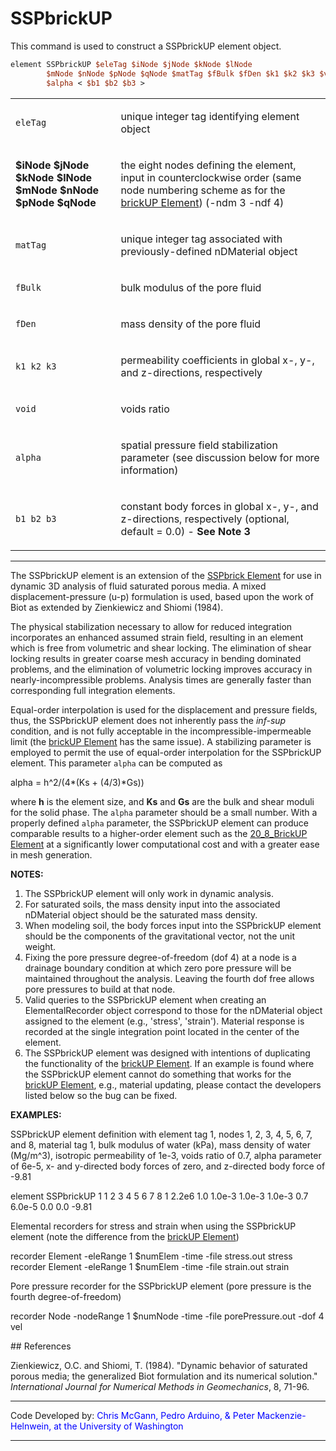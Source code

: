 # SSPbrickUP

<p>This command is used to construct a SSPbrickUP element object.</p>

```tcl
element SSPbrickUP $eleTag $iNode $jNode $kNode $lNode
        $mNode $nNode $pNode $qNode $matTag $fBulk $fDen $k1 $k2 $k3 $void
        $alpha < $b1 $b2 $b3 >
```

<table>
<tbody>
<tr class="odd">
<td><code class="parameter-table-variable">eleTag</code></td>
<td><p>unique integer tag identifying element object</p></td>
</tr>
<tr class="even">
<td><p><strong>$iNode $jNode $kNode $lNode $mNode $nNode $pNode
$qNode</strong></p></td>
<td><p>the eight nodes defining the element, input in counterclockwise
order (same node numbering scheme as for the <a href="Brick_u-p_Element"
title="wikilink"> brickUP Element</a>) (-ndm 3 -ndf 4)</p></td>
</tr>
<tr class="odd">
<td><code class="parameter-table-variable">matTag</code></td>
<td><p>unique integer tag associated with previously-defined nDMaterial
object</p></td>
</tr>
<tr class="even">
<td><code class="parameter-table-variable">fBulk</code></td>
<td><p>bulk modulus of the pore fluid</p></td>
</tr>
<tr class="odd">
<td><code class="parameter-table-variable">fDen</code></td>
<td><p>mass density of the pore fluid</p></td>
</tr>
<tr class="even">
<td><p><code class="parameter-table-variable">k1 k2 k3</code></p></td>
<td><p>permeability coefficients in global x-, y-, and z-directions,
respectively</p></td>
</tr>
<tr class="odd">
<td><code class="parameter-table-variable">void</code></td>
<td><p>voids ratio</p></td>
</tr>
<tr class="even">
<td><code class="parameter-table-variable">alpha</code></td>
<td><p>spatial pressure field stabilization parameter (see discussion
below for more information)</p></td>
</tr>
<tr class="odd">
<td><p><code class="parameter-table-variable">b1 b2 b3</code></p></td>
<td><p>constant body forces in global x-, y-, and z-directions,
respectively (optional, default = 0.0) - <strong>See Note
3</strong></p></td>
</tr>
</tbody>
</table>
<hr />
<p>The SSPbrickUP element is an extension of the <a
href="SSPbrick_Element" title="wikilink">SSPbrick Element</a> for use in
dynamic 3D analysis of fluid saturated porous media. A mixed
displacement-pressure (u-p) formulation is used, based upon the work of
Biot as extended by Zienkiewicz and Shiomi (1984).</p>
<p>The physical stabilization necessary to allow for reduced integration
incorporates an enhanced assumed strain field, resulting in an element
which is free from volumetric and shear locking. The elimination of
shear locking results in greater coarse mesh accuracy in bending
dominated problems, and the elimination of volumetric locking improves
accuracy in nearly-incompressible problems. Analysis times are generally
faster than corresponding full integration elements.</p>
<p>Equal-order interpolation is used for the displacement and pressure
fields, thus, the SSPbrickUP element does not inherently pass the
<em>inf-sup</em> condition, and is not fully acceptable in the
incompressible-impermeable limit (the <a href="Brick_u-p_Element"
title="wikilink"> brickUP Element</a> has the same issue). A stabilizing
parameter is employed to permit the use of equal-order interpolation for
the SSPbrickUP element. This parameter <code class="tcl-variable">alpha</code> can be
computed as</p>
<p>alpha = h^2/(4*(Ks + (4/3)*Gs))</p>
<p>where <strong>h</strong> is the element size, and <strong>Ks</strong>
and <strong>Gs</strong> are the bulk and shear moduli for the solid
phase. The <code class="tcl-variable">alpha</code> parameter should be a small number.
With a properly defined <code class="tcl-variable">alpha</code> parameter, the
SSPbrickUP element can produce comparable results to a higher-order
element such as the <a href="Twenty_Eight_Node_Brick_u-p_Element"
title="wikilink"> 20_8_BrickUP Element</a> at a significantly lower
computational cost and with a greater ease in mesh generation.</p>
<p><strong>NOTES:</strong></p>
<ol>
<li>The SSPbrickUP element will only work in dynamic analysis.</li>
<li>For saturated soils, the mass density input into the associated
nDMaterial object should be the saturated mass density.</li>
<li>When modeling soil, the body forces input into the SSPbrickUP
element should be the components of the gravitational vector, not the
unit weight.</li>
<li>Fixing the pore pressure degree-of-freedom (dof 4) at a node is a
drainage boundary condition at which zero pore pressure will be
maintained throughout the analysis. Leaving the fourth dof free allows
pore pressures to build at that node.</li>
<li>Valid queries to the SSPbrickUP element when creating an
ElementalRecorder object correspond to those for the nDMaterial object
assigned to the element (e.g., 'stress', 'strain'). Material response is
recorded at the single integration point located in the center of the
element.</li>
<li>The SSPbrickUP element was designed with intentions of duplicating
the functionality of the <a href="Brick_u-p_Element" title="wikilink">
brickUP Element</a>. If an example is found where the SSPbrickUP element
cannot do something that works for the <a href="Brick_u-p_Element"
title="wikilink"> brickUP Element</a>, e.g., material updating, please
contact the developers listed below so the bug can be fixed.</li>
</ol>
<p><strong>EXAMPLES:</strong></p>
<p>SSPbrickUP element definition with element tag 1, nodes 1, 2, 3, 4,
5, 6, 7, and 8, material tag 1, bulk modulus of water (kPa), mass
density of water (Mg/m^3), isotropic permeability of 1e-3, voids ratio
of 0.7, alpha parameter of 6e-5, x- and y-directed body forces of zero,
and z-directed body force of -9.81</p>
<p>element SSPbrickUP 1 1 2 3 4 5 6 7 8 1 2.2e6 1.0 1.0e-3 1.0e-3 1.0e-3
0.7 6.0e-5 0.0 0.0 -9.81</p>
<p>Elemental recorders for stress and strain when using the SSPbrickUP
element (note the difference from the <a href="Brick_u-p_Element"
title="wikilink"> brickUP Element</a>)</p>
<p>recorder Element -eleRange 1 $numElem -time -file stress.out stress
recorder Element -eleRange 1 $numElem -time -file strain.out strain</p>
<p>Pore pressure recorder for the SSPbrickUP element (pore pressure is
the fourth degree-of-freedom)</p>
<p>recorder Node -nodeRange 1 $numNode -time -file porePressure.out -dof
4 vel</p>
## References
<p>Zienkiewicz, O.C. and Shiomi, T. (1984). "Dynamic behavior of
saturated porous media; the generalized Biot formulation and its
numerical solution." <em>International Journal for Numerical Methods in
Geomechanics</em>, 8, 71-96.</p>
<hr />
<p>Code Developed by: <span style="color:blue"> Chris McGann,
Pedro Arduino, &amp; Peter Mackenzie-Helnwein, at the University of
Washington </span></p>
<hr />
